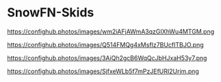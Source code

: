 # SnowFN-Skids

https://confighub.photos/images/wm2iAFjAWmA3qzGIXhWu4MTGM.png

https://confighub.photos/images/Q514FMQg4xMsfIz7BUcfITBJO.png

https://confighub.photos/images/3AiQh2gcB6WqQcJbHJxaH53y7.png

https://confighub.photos/images/SjfxeWLb5f7mPzJEfURI2Urjm.png
